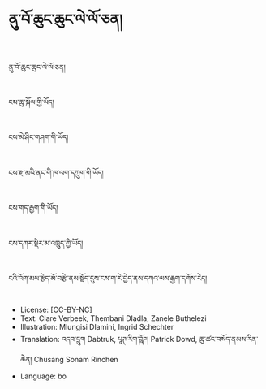 # ནུ་བོ་ཆུང་ཆུང་ལེ་ལོ་ཅན།

##
ནུ་བོ་ཆུང་ཆུང་ལེ་ལོ་ཅན།

##
ངས་ཆུ་སྐོལ་གྱི་ཡོད།

##
ངས་མེ་ཤིང་གཤག་གི་ཡོད།

##
ངས་རྫ་མའི་ནང་གི་ཁ་ལག་དཀྲུག་གི་ཡོད།

##
ངས་གད་རྒྱག་གི་ཡོད།

##
ངས་དཀར་སྡེར་མ་འཁྲུད་ཀྱི་ཡོད།

##
ངའི་འོག་མས་རྩེད་མོ་བརྩེ་ནས་སྡོད་དུས་ངས་ག་རེ་བྱེད་ནས་དཀའ་ལས་རྒྱག་དགོས་རེད།

##
* License: [CC-BY-NC]
* Text: Clare Verbeek, Thembani Dladla, Zanele Buthelezi
* Illustration: Mlungisi Dlamini, Ingrid Schechter
* Translation: འདབ་དྲུག Dabtruk, པཱཊ་རིག་ཌཱོཌ། Patrick Dowd, ཆུ་ཚང་བསོད་ནམས་རིན་ཆེན། Chusang Sonam Rinchen
* Language: bo
